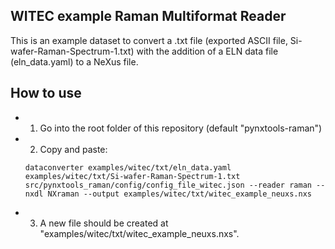 ## WITEC example Raman Multiformat Reader
This is an example dataset to convert a .txt file
(exported ASCII file, Si-wafer-Raman-Spectrum-1.txt) with the addition of a ELN
data file (eln_data.yaml) to a NeXus file.

## How to use
- 1. Go into the root folder of this repository (default "pynxtools-raman")
- 2. Copy and paste:
    ```
    dataconverter examples/witec/txt/eln_data.yaml examples/witec/txt/Si-wafer-Raman-Spectrum-1.txt src/pynxtools_raman/config/config_file_witec.json --reader raman --nxdl NXraman --output examples/witec/txt/witec_example_neuxs.nxs
    ```
- 3. A new file should be created at "examples/witec/txt/witec_example_neuxs.nxs".